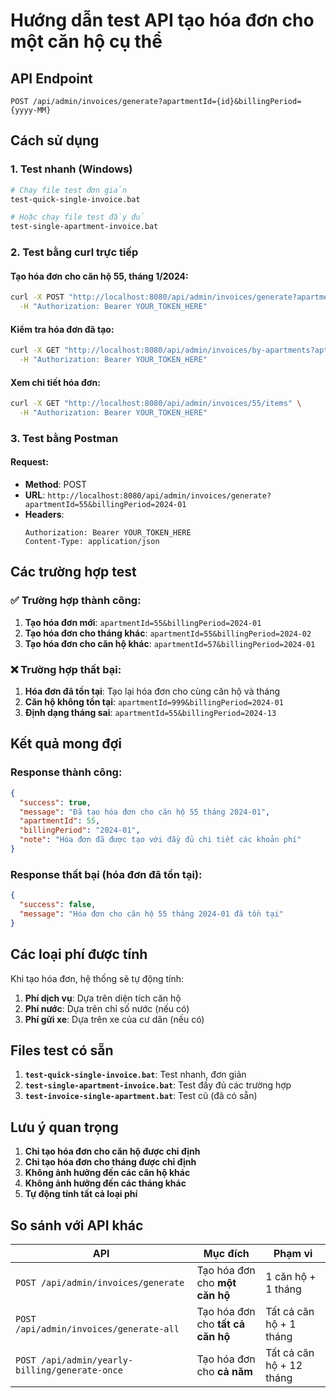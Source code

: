 # Hướng dẫn test API tạo hóa đơn cho một căn hộ cụ thể

## API Endpoint
```
POST /api/admin/invoices/generate?apartmentId={id}&billingPeriod={yyyy-MM}
```

## Cách sử dụng

### 1. Test nhanh (Windows)
```bash
# Chạy file test đơn giản
test-quick-single-invoice.bat

# Hoặc chạy file test đầy đủ
test-single-apartment-invoice.bat
```

### 2. Test bằng curl trực tiếp

#### Tạo hóa đơn cho căn hộ 55, tháng 1/2024:
```bash
curl -X POST "http://localhost:8080/api/admin/invoices/generate?apartmentId=55&billingPeriod=2024-01" \
  -H "Authorization: Bearer YOUR_TOKEN_HERE"
```

#### Kiểm tra hóa đơn đã tạo:
```bash
curl -X GET "http://localhost:8080/api/admin/invoices/by-apartments?aptIds=55" \
  -H "Authorization: Bearer YOUR_TOKEN_HERE"
```

#### Xem chi tiết hóa đơn:
```bash
curl -X GET "http://localhost:8080/api/admin/invoices/55/items" \
  -H "Authorization: Bearer YOUR_TOKEN_HERE"
```

### 3. Test bằng Postman

#### Request:
- **Method**: POST
- **URL**: `http://localhost:8080/api/admin/invoices/generate?apartmentId=55&billingPeriod=2024-01`
- **Headers**:
  ```
  Authorization: Bearer YOUR_TOKEN_HERE
  Content-Type: application/json
  ```

## Các trường hợp test

### ✅ Trường hợp thành công:
1. **Tạo hóa đơn mới**: `apartmentId=55&billingPeriod=2024-01`
2. **Tạo hóa đơn cho tháng khác**: `apartmentId=55&billingPeriod=2024-02`
3. **Tạo hóa đơn cho căn hộ khác**: `apartmentId=57&billingPeriod=2024-01`

### ❌ Trường hợp thất bại:
1. **Hóa đơn đã tồn tại**: Tạo lại hóa đơn cho cùng căn hộ và tháng
2. **Căn hộ không tồn tại**: `apartmentId=999&billingPeriod=2024-01`
3. **Định dạng tháng sai**: `apartmentId=55&billingPeriod=2024-13`

## Kết quả mong đợi

### Response thành công:
```json
{
  "success": true,
  "message": "Đã tạo hóa đơn cho căn hộ 55 tháng 2024-01",
  "apartmentId": 55,
  "billingPeriod": "2024-01",
  "note": "Hóa đơn đã được tạo với đầy đủ chi tiết các khoản phí"
}
```

### Response thất bại (hóa đơn đã tồn tại):
```json
{
  "success": false,
  "message": "Hóa đơn cho căn hộ 55 tháng 2024-01 đã tồn tại"
}
```

## Các loại phí được tính

Khi tạo hóa đơn, hệ thống sẽ tự động tính:
1. **Phí dịch vụ**: Dựa trên diện tích căn hộ
2. **Phí nước**: Dựa trên chỉ số nước (nếu có)
3. **Phí gửi xe**: Dựa trên xe của cư dân (nếu có)

## Files test có sẵn

1. **`test-quick-single-invoice.bat`**: Test nhanh, đơn giản
2. **`test-single-apartment-invoice.bat`**: Test đầy đủ các trường hợp
3. **`test-invoice-single-apartment.bat`**: Test cũ (đã có sẵn)

## Lưu ý quan trọng

1. **Chỉ tạo hóa đơn cho căn hộ được chỉ định**
2. **Chỉ tạo hóa đơn cho tháng được chỉ định**
3. **Không ảnh hưởng đến các căn hộ khác**
4. **Không ảnh hưởng đến các tháng khác**
5. **Tự động tính tất cả loại phí**

## So sánh với API khác

| API | Mục đích | Phạm vi |
|-----|----------|---------|
| `POST /api/admin/invoices/generate` | Tạo hóa đơn cho **một căn hộ** | 1 căn hộ + 1 tháng |
| `POST /api/admin/invoices/generate-all` | Tạo hóa đơn cho **tất cả căn hộ** | Tất cả căn hộ + 1 tháng |
| `POST /api/admin/yearly-billing/generate-once` | Tạo hóa đơn cho **cả năm** | Tất cả căn hộ + 12 tháng | 